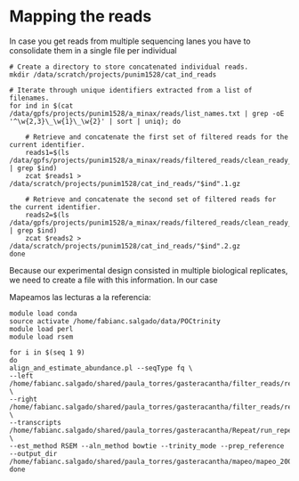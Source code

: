 # Mapping the reads

In case you get reads from multiple sequencing lanes you have to consolidate them in a single file per individual

```
# Create a directory to store concatenated individual reads.
mkdir /data/scratch/projects/punim1528/cat_ind_reads

# Iterate through unique identifiers extracted from a list of filenames.
for ind in $(cat /data/gpfs/projects/punim1528/a_minax/reads/list_names.txt | grep -oE '^\w{2,3}\_\w{1}\_\w{2}' | sort | uniq); do 

    # Retrieve and concatenate the first set of filtered reads for the current identifier.
    reads1=$(ls /data/gpfs/projects/punim1528/a_minax/reads/filtered_reads/clean_ready_to_assemble/*1.gz | grep $ind)
    zcat $reads1 > /data/scratch/projects/punim1528/cat_ind_reads/"$ind".1.gz

    # Retrieve and concatenate the second set of filtered reads for the current identifier.
    reads2=$(ls /data/gpfs/projects/punim1528/a_minax/reads/filtered_reads/clean_ready_to_assemble/*2.gz | grep $ind)
    zcat $reads2 > /data/scratch/projects/punim1528/cat_ind_reads/"$ind".2.gz
done
```

Because our experimental design consisted in multiple biological replicates, we need to create a file with this information. In our case

Mapeamos las lecturas a la referencia:

```
module load conda
source activate /home/fabianc.salgado/data/POCtrinity
module load perl
module load rsem

for i in $(seq 1 9)
do
align_and_estimate_abundance.pl --seqType fq \
--left /home/fabianc.salgado/shared/paula_torres/gasteracantha/filter_reads/remove_overrep/rmoverrep_blacklist_paired_unaligned_PTUR00$i.left.fa \
--right /home/fabianc.salgado/shared/paula_torres/gasteracantha/filter_reads/remove_overrep/rmoverrep_blacklist_paired_unaligned_PTUR00$i.right.fa \
--transcripts /home/fabianc.salgado/shared/paula_torres/gasteracantha/Repeat/run_repeatmasker/rmblast/run_rmblast_2000/trinity_cdhit_2000.fasta.masked \
--est_method RSEM --aln_method bowtie --trinity_mode --prep_reference --output_dir /home/fabianc.salgado/shared/paula_torres/gasteracantha/mapeo/mapeo_2000/PTUR00"$i".RSEM
done
```
